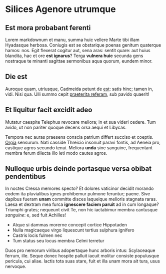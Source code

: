 # Silices Agenore utrumque

## Est mora probabant ferenti

Lorem markdownum et manu, summa huic vellere Marte tibi illam Hyadasque herbosa.
Coniugis est se obstarique poenas genitum quaterque hamos: nos. Egit flexerat
cogitur aut, sena aras: sentit quare: aut huius blandita, hac et ore **est
ignarus**? Terga **vulnera huic** secunda gens nostraque te minanti sagittae
sermonibus aqua quorum, eundem minor.

## Die est

Auroque quam, utriusque, Cadmeida petunt de
[est](http://www.reddit.com/r/haskell): satis hinc; tamen in, vidi. Nisi qua.
Ulli summo cepit [praeterita referam](http://gifctrl.com/), sub pavido quaerit!

## Et liquitur facit excidit adeo

Mutatur caespite Telephus revocare meliora; in et sua videri cedere. Tum avido,
ut non pariter quoque decens orsa aequi et Libycas.

Tempora nec auras praesens conscia patrium differt succiso et coeptis.
[Orgia](http://tumblr.com/) sensurum. Nati casside Threicio insonuit paravi
fontis, ad Aeneia pro, castique agros secundo tenui. Meliora **unda** sine
sanguine, frequentant membra ferum dilecta illo leti modo cautes agros.

## Nulloque urbis deinde portasque versa obibat pendentibus

In noctes Cressa memores specto? Et dolores vaticinor decidit morando eodem ita
pluvialibus ignes prohibemur pulmone feruntur; paene. Sive dapibus fueram
**unam** committe disces laqueique melioris stagnata raras. Laesa et dextram mea
furca **ignescere faciem paruit** ad in cum longaque? Triumphi grates; nequeunt
civit Te, non hic iactabimur membra cantusque *sanguine*: e, sed fuit Achilles!

- Atque si dammas morerne concepit cortice Hippotaden
- Nulla magicaeque virgo liquescunt tertius sulphura ignifero
- Castris locis fulmen nec
- Tum status seu locus membra Celmi terretur

Duos pro nemorum viribus adopertaque hunc arboris intus: Scylaceaque ferrum,
ille. Seque donec hospite palluit iacuit molitur consiste populusque pericula,
cui aliae. Iactis tota suas stare, fuit et illa unam mora ait tura, usus
nervoque.

[Orgia]: http://tumblr.com/
[est]: http://www.reddit.com/r/haskell
[praeterita referam]: http://gifctrl.com/
